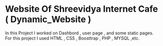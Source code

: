 # Website Of Shreevidya Internet Cafe ( Dynamic_Website )

In this Project I worked on Dashbord , user page , and some static pages.
For this project I used HTML , CSS , Boosttrap , PHP , MYSQL ,etc.
